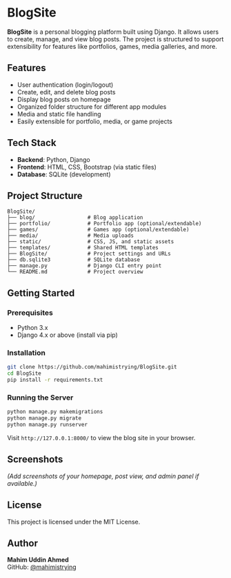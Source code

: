 # BlogSite

**BlogSite** is a personal blogging platform built using Django. It allows users to create, manage, and view blog posts. The project is structured to support extensibility for features like portfolios, games, media galleries, and more.

## Features

- User authentication (login/logout)
- Create, edit, and delete blog posts
- Display blog posts on homepage
- Organized folder structure for different app modules
- Media and static file handling
- Easily extensible for portfolio, media, or game projects

## Tech Stack

- **Backend**: Python, Django
- **Frontend**: HTML, CSS, Bootstrap (via static files)
- **Database**: SQLite (development)

## Project Structure

```
BlogSite/
├── blog/                 # Blog application
├── portfolio/            # Portfolio app (optional/extendable)
├── games/                # Games app (optional/extendable)
├── media/                # Media uploads
├── static/               # CSS, JS, and static assets
├── templates/            # Shared HTML templates
├── BlogSite/             # Project settings and URLs
├── db.sqlite3            # SQLite database
├── manage.py             # Django CLI entry point
└── README.md             # Project overview
```

## Getting Started

### Prerequisites

- Python 3.x
- Django 4.x or above (install via pip)

### Installation

```bash
git clone https://github.com/mahimistrying/BlogSite.git
cd BlogSite
pip install -r requirements.txt
```

### Running the Server

```bash
python manage.py makemigrations
python manage.py migrate
python manage.py runserver
```

Visit `http://127.0.0.1:8000/` to view the blog site in your browser.

## Screenshots

*(Add screenshots of your homepage, post view, and admin panel if available.)*

## License

This project is licensed under the MIT License.

## Author

**Mahim Uddin Ahmed**  
GitHub: [@mahimistrying](https://github.com/mahimistrying)

